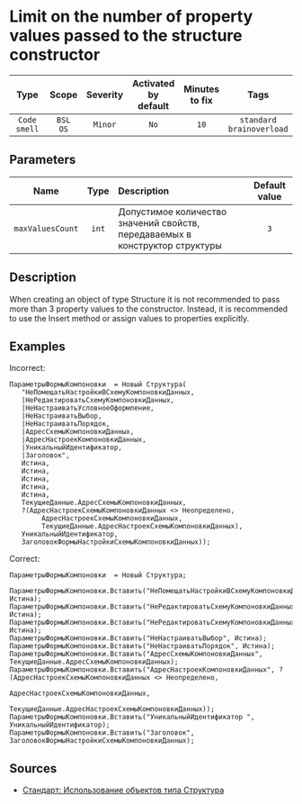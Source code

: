 # Limit on the number of property values passed to the structure constructor

| Type | Scope | Severity | Activated<br/>by default | Minutes<br/>to fix | Tags |
| :-: | :-: | :-: | :-: | :-: | :-: |
| `Code smell` | `BSL`<br/>`OS` | `Minor` | `No` | `10` | `standard`<br/>`brainoverload` |

## Parameters 

| Name | Type | Description | Default value |
| :-: | :-: | :-- | :-: |
| `maxValuesCount` | `int` | Допустимое количество значений свойств, передаваемых в конструктор структуры | `3` |

<!-- Блоки выше заполняются автоматически, не трогать -->
## Description

When creating an object of type Structure it is not recommended to pass more than 3 property values to the constructor. Instead, it is recommended to use the Insert method or assign values to properties explicitly.

## Examples

Incorrect:

```bsl
ПараметрыФормыКомпоновки  = Новый Структура(
   "НеПомещатьНастройкиВСхемуКомпоновкиДанных,
   |НеРедактироватьСхемуКомпоновкиДанных,
   |НеНастраиватьУсловноеОформление,
   |НеНастраиватьВыбор,
   |НеНастраиватьПорядок,
   |АдресСхемыКомпоновкиДанных,
   |АдресНастроекКомпоновкиДанных,
   |УникальныйИдентификатор,
   |Заголовок",
   Истина,
   Истина,
   Истина,
   Истина,
   Истина,
   ТекущиеДанные.АдресСхемыКомпоновкиДанных,
   ?(АдресНастроекСхемыКомпоновкиДанных <> Неопределено,
        АдресНастроекСхемыКомпоновкиДанных,
        ТекущиеДанные.АдресНастроекСхемыКомпоновкиДанных),
   УникальныйИдентификатор,
   ЗаголовокФормыНастройкиСхемыКомпоновкиДанных));
```

Correct:

```bsl
ПараметрыФормыКомпоновки  = Новый Структура;

ПараметрыФормыКомпоновки.Вставить("НеПомещатьНастройкиВСхемуКомпоновкиДанных", Истина);
ПараметрыФормыКомпоновки.Вставить("НеРедактироватьСхемуКомпоновкиДанных", Истина);
ПараметрыФормыКомпоновки.Вставить("НеРедактироватьСхемуКомпоновкиДанных", Истина);
ПараметрыФормыКомпоновки.Вставить("НеНастраиватьВыбор", Истина);
ПараметрыФормыКомпоновки.Вставить("НеНастраиватьПорядок", Истина);
ПараметрыФормыКомпоновки.Вставить("АдресСхемыКомпоновкиДанных", ТекущиеДанные.АдресСхемыКомпоновкиДанных);
ПараметрыФормыКомпоновки.Вставить("АдресНастроекКомпоновкиДанных", ?(АдресНастроекСхемыКомпоновкиДанных <> Неопределено,
                                                                                                                         АдресНастроекСхемыКомпоновкиДанных,
                                                                                                                         ТекущиеДанные.АдресНастроекСхемыКомпоновкиДанных));
ПараметрыФормыКомпоновки.Вставить("УникальныйИдентификатор ", УникальныйИдентификатор);
ПараметрыФормыКомпоновки.Вставить("Заголовок", ЗаголовокФормыНастройкиСхемыКомпоновкиДанных);
```

## Sources

* [Стандарт: Использование объектов типа Структура](https://its.1c.ru/db/v8std#content:693:hdoc)
